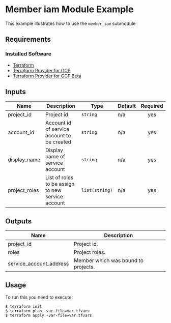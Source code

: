 # Member iam Module Example

This example illustrates how to use the `member_iam` submodule

## Requirements
### Installed Software
- [Terraform](https://www.terraform.io/downloads.html) 
- [Terraform Provider for GCP](https://github.com/terraform-providers/terraform-provider-google) 
- [Terraform Provider for GCP Beta](https://github.com/terraform-providers/terraform-provider-google-beta) 

<!-- BEGINNING OF PRE-COMMIT-TERRAFORM DOCS HOOK -->
## Inputs

| Name | Description | Type | Default | Required |
|------|-------------|------|---------|:--------:|
| project\_id | Project id | `string` | n/a | yes |
| account\_id  | Account id of service account to be created | `string` | n/a | yes |
| display\_name | Display name of service account | `string` | n/a | yes |
| project\_roles | List of roles to be assign to new service account | `list(string)` | n/a | yes |


## Outputs

| Name | Description |
|------|-------------|
| project\_id | Project id. |
| roles | Project roles. |
| service\_account\_address | Member which was bound to projects. |

## Usage
To run this you need to execute:

```
$ terraform init
$ terraform plan -var-file=var.tfvars
$ terraform apply -var-file=var.tfvars
```


<!-- END OF PRE-COMMIT-TERRAFORM DOCS HOOK -->

